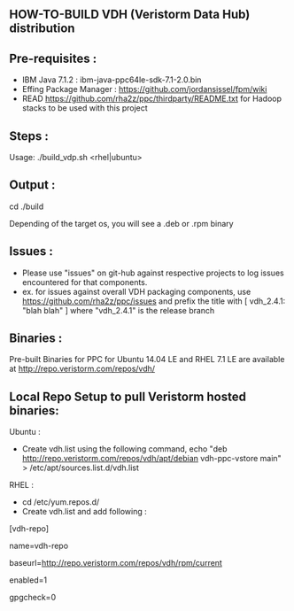 HOW-TO-BUILD VDH (Veristorm Data Hub) distribution
--------------------------------------------------

Pre-requisites :
----------------

* IBM Java 7.1.2 : ibm-java-ppc64le-sdk-7.1-2.0.bin
* Effing Package Manager : https://github.com/jordansissel/fpm/wiki
* READ https://github.com/rha2z/ppc/thirdparty/README.txt for Hadoop stacks to be used with this project

Steps :
-------
Usage: ./build_vdp.sh <ppcle> <rhel|ubuntu>

Output :
--------
cd ./build

Depending of the target os, you will see a .deb or .rpm binary

Issues :
--------
* Please use "issues" on git-hub against respective projects to log issues encountered for that components.
* ex. for issues against overall VDH packaging components, use 
https://github.com/rha2z/ppc/issues and prefix the title with [ vdh_2.4.1: "blah blah" ] where "vdh_2.4.1" is the release branch

Binaries :
----------
Pre-built Binaries for PPC for Ubuntu 14.04 LE and RHEL 7.1 LE are available at http://repo.veristorm.com/repos/vdh/

Local Repo Setup to pull Veristorm hosted binaries:
---------------------------------------------------

Ubuntu :
* Create vdh.list using the following command,
echo "deb http://repo.veristorm.com/repos/vdh/apt/debian vdh-ppc-vstore main" > /etc/apt/sources.list.d/vdh.list

RHEL :

* cd /etc/yum.repos.d/
* Create vdh.list and add following :

[vdh-repo]

name=vdh-repo

baseurl=http://repo.veristorm.com/repos/vdh/rpm/current

enabled=1 

gpgcheck=0 




